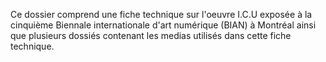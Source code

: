Ce dossier comprend une fiche technique sur l'oeuvre I.C.U exposée à la cinquième Biennale internationale d'art numérique (BIAN) à Montréal ainsi que plusieurs dossiés contenant les medias utilisés dans cette fiche technique.
